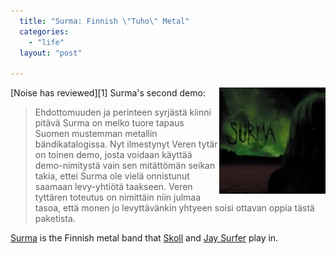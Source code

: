```yaml
---
  title: "Surma: Finnish \"Tuho\" Metal"
  categories: 
    - "life"
  layout: "post"

---
```

<img src="/files/surma_veren_tytar.jpg" border="0" height="170" width="170" alt="surma_veren_tytar.jpg" align="right" />
[Noise has reviewed][1] Surma's second demo:

> Ehdottomuuden ja perinteen syrj&auml;st&auml; kiinni pit&auml;v&auml; Surma on melko tuore tapaus Suomen mustemman metallin b&auml;ndikatalogissa. Nyt ilmestynyt Veren tyt&auml;r on toinen demo, josta voidaan k&auml;ytt&auml;&auml; demo-nimityst&auml; vain sen mit&auml;tt&ouml;m&auml;n seikan takia, ettei Surma ole viel&auml; onnistunut saamaan levy-yhti&ouml;t&auml; taakseen. Veren tytt&auml;ren toteutus on nimitt&auml;in niin julmaa tasoa, ett&auml; monen jo levytt&auml;v&auml;nkin yhtyeen soisi ottavan oppia t&auml;st&auml; paketista.

[Surma][2] is the Finnish metal band that [Skoll][3] and [Jay Surfer][4] play in.

[1]: http://www.noise.fi/levyarvostelut/index.php?id=4995
[2]: http://www.surma.fi/
[3]: http://www.routamc.org/gallery/european-2002/1028045615--skoll-in-a-mountain-village
[4]: http://www.suicidesurfers.org/about/profiles/jay.html